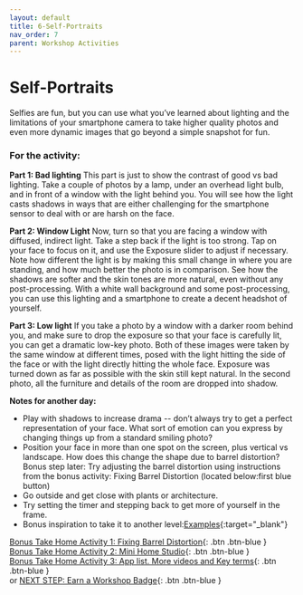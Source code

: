 ```yaml
---
layout: default
title: 6-Self-Portraits
nav_order: 7
parent: Workshop Activities
---
```

# Self-Portraits
Selfies are fun, but you can use what you’ve learned about lighting and the limitations of your smartphone camera to take higher quality photos and even more dynamic images that go beyond a simple snapshot for fun.

### For the activity:
**Part 1: Bad lighting** This part is just to show the contrast of good vs bad lighting. Take a couple of photos by a lamp, under an overhead light bulb, and in front of a window with the light behind you. You will see how the light casts shadows in ways that are either challenging for the smartphone sensor to deal with or are harsh on the face.

**Part 2: Window Light** Now, turn so that you are facing a window with diffused, indirect light. Take a step back if the light is too strong. Tap on your face to focus on it, and use the Exposure slider to adjust if necessary. Note how different the light is by making this small change in where you are standing, and how much better the photo is in comparison. See how the shadows are softer and the skin tones are more natural, even without any post-processing. With a white wall background and some post-processing, you can use this lighting and a smartphone to create a decent headshot of yourself.

**Part 3: Low light** If you take a photo by a window with a darker room behind you, and make sure to drop the exposure so that your face is carefully lit, you can get a dramatic low-key photo. Both of these images were taken by the same window at different times, posed with the light hitting the side of the face or with the light directly hitting the whole face. Exposure was turned down as far as possible with the skin still kept natural. In the second photo, all the furniture and details of the room are dropped into shadow. 

**Notes for another day:**
- Play with shadows to increase drama -- don’t always try to get a perfect representation of your face. What sort of emotion can you express by changing things up from a standard smiling photo?
- Position your face in more than one spot on the screen, plus vertical vs landscape. How does this change the shape due to barrel distortion? Bonus step later: Try adjusting the barrel distortion using instructions from the bonus activity: Fixing Barrel Distortion (located below:first blue button)
- Go outside and get close with plants or architecture.
- Try setting the timer and stepping back to get more of yourself in the frame.
- Bonus inspiration to take it to another level:[Examples](https://www.myclickmagazine.com/selfies-from-above/){:target="_blank"}


[Bonus Take Home Activity 1: Fixing Barrel Distortion](barrel-distortion.html){: .btn .btn-blue }<br>
[Bonus Take Home Activity 2: Mini Home Studio](home-studio.html){: .btn .btn-blue }<br>
[Bonus Take Home Activity 3: App list. More videos and Key terms](more.html){: .btn .btn-blue }<br>
or 
[NEXT STEP: Earn a Workshop Badge](informal-credentials.html){: .btn .btn-blue }
